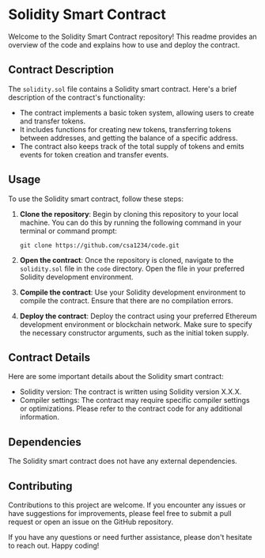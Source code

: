 # Solidity Smart Contract

Welcome to the Solidity Smart Contract repository! This readme provides an overview of the code and explains how to use and deploy the contract.

## Contract Description

The `solidity.sol` file contains a Solidity smart contract. Here's a brief description of the contract's functionality:

- The contract implements a basic token system, allowing users to create and transfer tokens.
- It includes functions for creating new tokens, transferring tokens between addresses, and getting the balance of a specific address.
- The contract also keeps track of the total supply of tokens and emits events for token creation and transfer events.

## Usage

To use the Solidity smart contract, follow these steps:

1. **Clone the repository**: Begin by cloning this repository to your local machine. You can do this by running the following command in your terminal or command prompt:
   ```shell
   git clone https://github.com/csa1234/code.git
   ```

2. **Open the contract**: Once the repository is cloned, navigate to the `solidity.sol` file in the `code` directory. Open the file in your preferred Solidity development environment.

3. **Compile the contract**: Use your Solidity development environment to compile the contract. Ensure that there are no compilation errors.

4. **Deploy the contract**: Deploy the contract using your preferred Ethereum development environment or blockchain network. Make sure to specify the necessary constructor arguments, such as the initial token supply.

## Contract Details

Here are some important details about the Solidity smart contract:

- Solidity version: The contract is written using Solidity version X.X.X.
- Compiler settings: The contract may require specific compiler settings or optimizations. Please refer to the contract code for any additional information.

## Dependencies

The Solidity smart contract does not have any external dependencies.

## Contributing

Contributions to this project are welcome. If you encounter any issues or have suggestions for improvements, please feel free to submit a pull request or open an issue on the GitHub repository.

If you have any questions or need further assistance, please don't hesitate to reach out. Happy coding!
